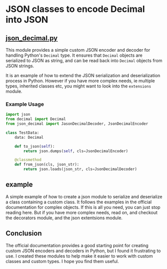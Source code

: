# JSON  classes to encode Decimal into JSON

## [json_decimal.py](src/json_decimal.py)
This module provides a simple custom JSON encoder and decoder for handling Python's `Decimal` type. It ensures that `Decimal`
objects are serialized to JSON as string, and can be read back into `Decimal` objects from JSON strings.

It is an example of how to extend the JSON serialization and deserialization process in Python.
However if you have more complex needs, ie multiple types, inherited classes etc, you might want to look into the `extensions` module.

### Example Usage
```python
import json
from decimal import Decimal
from json_decimal import JasonDecimalDecoder, JsonDecimalEncoder

class TestData:
    data: Decimal

    def to_json(self):
        return json.dumps(self, cls=JsonDecimalEncoder)

    @classmethod
    def from_json(cls, json_str):
        return json.loads(json_str, cls=JsonDecimalDecoder)
```

## example
A simple example of how to create a json module to serialize and deserialize a class containing a custom class.
It follows the examples in the official documentation for complex objects. If this is all you need, you can just
stop reading here. But if you have more complex needs, read on, and checkout the decorators module, and the json
extentsions module.

## Conclusion
The official documentation provides a good starting point for creating custom JSON encoders and decoders in Python, but
I found it frustrating to use. I created these modules to help make it easier to work with custom classes and custom
types. I hope you find them useful.
